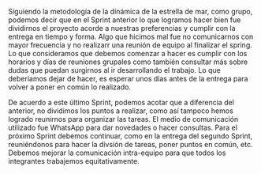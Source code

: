Siguiendo la metodología de la dinámica de la estrella de mar, como grupo, podemos decir que en el Sprint anterior lo que logramos hacer bien fue dividirnos el proyecto acorde a nuestras preferencias y cumplir con la entrega en tiempo y forma.
Algo que hicimos mal fue no comunicarnos con mayor frecuencia y no realizarr una reunión de equipo al finalizar el spring. 
Lo que consideramos que debemos comenzar a hacer es cumplir con los horarios y días de reuniones grupales como también consultar más sobre dudas que puedan surgirnos al ir desarrollando el trabajo. 
Lo que deberíamos dejar de hacer, es esperar unos días antes de la entrega para volver a poner en común lo realizado. 

De acuerdo a este último Sprint, podemos acotar que a diferencia del anterior, no dividimos los puntos a realizar, como así tampoco hemos logrado reunirnos para organizar las tareas. El medio de comunicación utilizado fue WhatsApp para dar novedades o hacer consultas. Para el próximo Sprint debemos continuar, como en la entrega del segundo Sprint, reuniéndonos para hacer la divsión de tareas, poner puntos en común, etc. Debemos mejorar la comunicación intra-equipo para que todos los integrantes trabajemos equitativamente.
